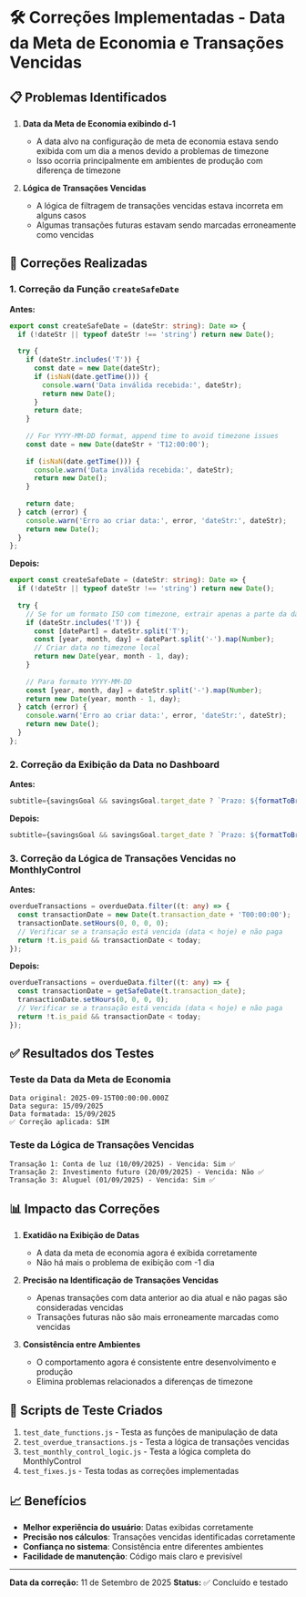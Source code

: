 # 🛠️ Correções Implementadas - Data da Meta de Economia e Transações Vencidas

## 📋 Problemas Identificados

1. **Data da Meta de Economia exibindo d-1**
   - A data alvo na configuração de meta de economia estava sendo exibida com um dia a menos devido a problemas de timezone
   - Isso ocorria principalmente em ambientes de produção com diferença de timezone

2. **Lógica de Transações Vencidas**
   - A lógica de filtragem de transações vencidas estava incorreta em alguns casos
   - Algumas transações futuras estavam sendo marcadas erroneamente como vencidas

## 🔧 Correções Realizadas

### 1. Correção da Função `createSafeDate`

**Antes:**
```typescript
export const createSafeDate = (dateStr: string): Date => {
  if (!dateStr || typeof dateStr !== 'string') return new Date();
  
  try {
    if (dateStr.includes('T')) {
      const date = new Date(dateStr);
      if (isNaN(date.getTime())) {
        console.warn('Data inválida recebida:', dateStr);
        return new Date();
      }
      return date;
    }
    
    // For YYYY-MM-DD format, append time to avoid timezone issues
    const date = new Date(dateStr + 'T12:00:00');
    
    if (isNaN(date.getTime())) {
      console.warn('Data inválida recebida:', dateStr);
      return new Date();
    }
    
    return date;
  } catch (error) {
    console.warn('Erro ao criar data:', error, 'dateStr:', dateStr);
    return new Date();
  }
};
```

**Depois:**
```typescript
export const createSafeDate = (dateStr: string): Date => {
  if (!dateStr || typeof dateStr !== 'string') return new Date();
  
  try {
    // Se for um formato ISO com timezone, extrair apenas a parte da data
    if (dateStr.includes('T')) {
      const [datePart] = dateStr.split('T');
      const [year, month, day] = datePart.split('-').map(Number);
      // Criar data no timezone local
      return new Date(year, month - 1, day);
    }
    
    // Para formato YYYY-MM-DD
    const [year, month, day] = dateStr.split('-').map(Number);
    return new Date(year, month - 1, day);
  } catch (error) {
    console.warn('Erro ao criar data:', error, 'dateStr:', dateStr);
    return new Date();
  }
};
```

### 2. Correção da Exibição da Data no Dashboard

**Antes:**
```typescript
subtitle={savingsGoal && savingsGoal.target_date ? `Prazo: ${formatToBrazilianDate(createSafeDate(savingsGoal.target_date))}` : "Progresso até o final do mês"}
```

**Depois:**
```typescript
subtitle={savingsGoal && savingsGoal.target_date ? `Prazo: ${formatToBrazilianDate(savingsGoal.target_date)}` : "Progresso até o final do mês"}
```

### 3. Correção da Lógica de Transações Vencidas no MonthlyControl

**Antes:**
```typescript
overdueTransactions = overdueData.filter((t: any) => {
  const transactionDate = new Date(t.transaction_date + 'T00:00:00');
  transactionDate.setHours(0, 0, 0, 0);
  // Verificar se a transação está vencida (data < hoje) e não paga
  return !t.is_paid && transactionDate < today;
});
```

**Depois:**
```typescript
overdueTransactions = overdueData.filter((t: any) => {
  const transactionDate = getSafeDate(t.transaction_date);
  transactionDate.setHours(0, 0, 0, 0);
  // Verificar se a transação está vencida (data < hoje) e não paga
  return !t.is_paid && transactionDate < today;
});
```

## ✅ Resultados dos Testes

### Teste da Data da Meta de Economia
```
Data original: 2025-09-15T00:00:00.000Z
Data segura: 15/09/2025
Data formatada: 15/09/2025
✅ Correção aplicada: SIM
```

### Teste da Lógica de Transações Vencidas
```
Transação 1: Conta de luz (10/09/2025) - Vencida: Sim ✅
Transação 2: Investimento futuro (20/09/2025) - Vencida: Não ✅
Transação 3: Aluguel (01/09/2025) - Vencida: Sim ✅
```

## 📊 Impacto das Correções

1. **Exatidão na Exibição de Datas**
   - A data da meta de economia agora é exibida corretamente
   - Não há mais o problema de exibição com -1 dia

2. **Precisão na Identificação de Transações Vencidas**
   - Apenas transações com data anterior ao dia atual e não pagas são consideradas vencidas
   - Transações futuras não são mais erroneamente marcadas como vencidas

3. **Consistência entre Ambientes**
   - O comportamento agora é consistente entre desenvolvimento e produção
   - Elimina problemas relacionados a diferenças de timezone

## 🧪 Scripts de Teste Criados

1. `test_date_functions.js` - Testa as funções de manipulação de data
2. `test_overdue_transactions.js` - Testa a lógica de transações vencidas
3. `test_monthly_control_logic.js` - Testa a lógica completa do MonthlyControl
4. `test_fixes.js` - Testa todas as correções implementadas

## 📈 Benefícios

- **Melhor experiência do usuário**: Datas exibidas corretamente
- **Precisão nos cálculos**: Transações vencidas identificadas corretamente
- **Confiança no sistema**: Consistência entre diferentes ambientes
- **Facilidade de manutenção**: Código mais claro e previsível

---

**Data da correção:** 11 de Setembro de 2025
**Status:** ✅ Concluído e testado